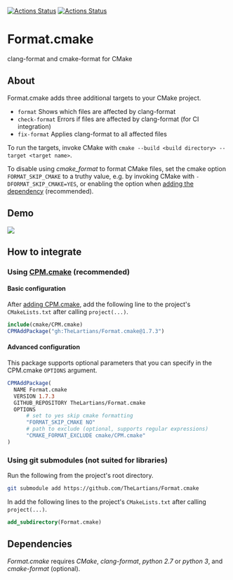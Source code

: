 [![Actions Status](https://github.com/TheLartians/Format.cmake/workflows/Unix/badge.svg)](https://github.com/TheLartians/Format.cmake/actions)
[![Actions Status](https://github.com/TheLartians/Format.cmake/workflows/Windows/badge.svg)](https://github.com/TheLartians/Format.cmake/actions)

# Format.cmake

clang-format and cmake-format for CMake

## About

Format.cmake adds three additional targets to your CMake project.

- `format` Shows which files are affected by clang-format
- `check-format` Errors if files are affected by clang-format (for CI integration)
- `fix-format` Applies clang-format to all affected files

To run the targets, invoke CMake with `cmake --build <build directory> --target <target name>`.

To disable using _cmake_format_ to format CMake files, set the cmake option `FORMAT_SKIP_CMAKE` to a truthy value, e.g. by invoking CMake with `-DFORMAT_SKIP_CMAKE=YES`, or enabling the option when [adding the dependency](#how-to-integrate) (recommended).

## Demo

![](https://user-images.githubusercontent.com/4437447/66123312-31ec3500-e5d1-11e9-8404-492b8eff8511.gif)

## How to integrate

### Using [CPM.cmake](https://github.com/cpm-cmake/CPM.cmake) (recommended)

#### Basic configuration

After [adding CPM.cmake](https://github.com/cpm-cmake/CPM.cmake#adding-cpm), add the following line to the project's `CMakeLists.txt` after calling `project(...)`.

```cmake
include(cmake/CPM.cmake)
CPMAddPackage("gh:TheLartians/Format.cmake@1.7.3")
```

#### Advanced configuration

This package supports optional parameters that you can specify in the CPM.cmake `OPTIONS` argument.

```CMake
CPMAddPackage(
  NAME Format.cmake
  VERSION 1.7.3
  GITHUB_REPOSITORY TheLartians/Format.cmake
  OPTIONS 
      # set to yes skip cmake formatting
      "FORMAT_SKIP_CMAKE NO"
      # path to exclude (optional, supports regular expressions)
      "CMAKE_FORMAT_EXCLUDE cmake/CPM.cmake"
)
```

### Using git submodules (not suited for libraries)

Run the following from the project's root directory.

```bash
git submodule add https://github.com/TheLartians/Format.cmake
```

In add the following lines to the project's `CMakeLists.txt` after calling `project(...)`.

```CMake
add_subdirectory(Format.cmake)
```

## Dependencies

_Format.cmake_ requires _CMake_, _clang-format_, _python 2.7_ or _python 3_, and _cmake-format_ (optional).
